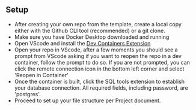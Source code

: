 

## Setup
- After creating your own repo from the template, create a local copy either with the Github CLI tool (recommended) or a git clone.
- Make sure you have Docker Desktop downloaded and running
- Open VScode and install the [Dev Containers Extension](https://marketplace.visualstudio.com/items?itemName=ms-vscode-remote.remote-containers)
- Open your repo in VScode, after a few moments you should see a prompt from VScode asking if you want to reopen the repo in a dev container, follow the prompt to do so. If you are not prompted, you can click the remote connection icon in the bottom left corner and select 'Reopen in Container'
- Once the container is built, click the SQL tools extension to establish your database connection. All required fields, including password, are 'postgres'.
- Proceed to set up your file structure per Project document.
